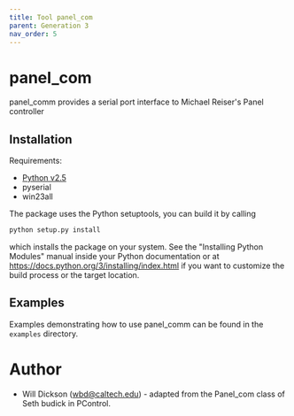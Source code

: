 ```yaml
---
title: Tool panel_com
parent: Generation 3
nav_order: 5
---
```


# panel_com

panel_comm provides a serial port interface to Michael Reiser's Panel controller

## Installation

Requirements:

- [Python v2.5](http://www.python.org/)
- pyserial
- win23all
  
The package uses the Python setuptools, you can build it by calling

```sh
python setup.py install
```

which installs the package on your system. See the "Installing Python Modules" manual inside your Python documentation or at <https://docs.python.org/3/installing/index.html> if you want to customize the build process or the target location.

## Examples

Examples demonstrating how to use panel_comm can be found in the `examples` directory.

# Author

- Will Dickson (wbd@caltech.edu) - adapted from the Panel_com class of Seth budick in PControl.
